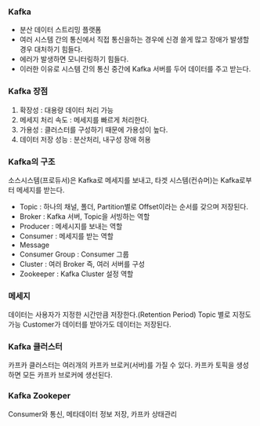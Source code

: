 ### Kafka
- 분산 데이터 스트리밍 플랫폼
- 여러 시스템 간의 통신에서 직접 통신을하는 경우에 신경 쓸게 많고 장애가 발생할 경우 대처하기 힘들다.
- 에러가 발생하면 모니터링하기 힘들다.
- 이러한 이유로 시스템 간의 통신 중간에 Kafka 서버를 두어 데이터를 주고 받는다.
### Kafka 장점
1. 확장성 : 대용량 데이터 처리 가능
2. 메세지 처리 속도 : 메세지를 빠르게 처리한다.
3. 가용성 : 클러스터를 구성하기 때문에 가용성이 높다.
4. 데이터 저장 성능 : 분산처리, 내구성 장애 허용

### Kafka의 구조
소스시스템(프로듀서)은 Kafka로 메세지를 보내고,
타겟 시스템(컨슈머)는 Kafka로부터 메세지를 받는다.
- Topic : 하나의 채널, 폴더, Partition별로 Offset이라는 순서를 갖으며 저장된다.
- Broker : Kafka 서버, Topic을 서빙하는 역할
- Producer : 메세시지를 보내는 역할
- Consumer : 메세지를 받는 역할
- Message
- Consumer Group : Consumer 그룹
- Cluster : 여러 Broker 즉, 여러 서버를 구성
- Zookeeper : Kafka Cluster 설정 역할

### 메세지
데이터는 사용자가 지정한 시간만큼 저장한다.(Retention Period)
Topic 별로 지정도 가능
Customer가 데이터를 받아가도 데이터는 저장된다.

### Kafka 클러스터
카프카 클러스터는 여러개의 카프카 브로커(서버)를 가질 수 있다.
카프카 토픽을 생성하면 모든 카프카 브로커에 생선된다.

### Kafka Zookeper
Consumer와 통신, 메타데이터 정보 저장, 카프카 상태관리